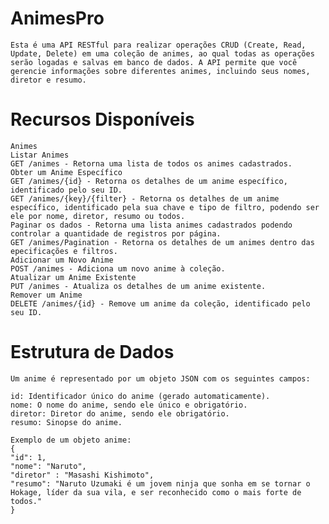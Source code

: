 # AnimesPro
    Esta é uma API RESTful para realizar operações CRUD (Create, Read, Update, Delete) em uma coleção de animes, ao qual todas as operações serão logadas e salvas em banco de dados. A API permite que você gerencie informações sobre diferentes animes, incluindo seus nomes, diretor e resumo.

# Recursos Disponíveis
    Animes
    Listar Animes
    GET /animes - Retorna uma lista de todos os animes cadastrados.
    Obter um Anime Específico
    GET /animes/{id} - Retorna os detalhes de um anime específico, identificado pelo seu ID.
    GET /animes/{key}/{filter} - Retorna os detalhes de um anime específico, identificado pela sua chave e tipo de filtro, podendo ser ele por nome, diretor, resumo ou todos.
    Paginar os dados - Retorna uma lista animes cadastrados podendo controlar a quantidade de registros por página.
    GET /animes/Pagination - Retorna os detalhes de um animes dentro das epecificações e filtros.
    Adicionar um Novo Anime
    POST /animes - Adiciona um novo anime à coleção.
    Atualizar um Anime Existente
    PUT /animes - Atualiza os detalhes de um anime existente.
    Remover um Anime
    DELETE /animes/{id} - Remove um anime da coleção, identificado pelo seu ID.

# Estrutura de Dados
    Um anime é representado por um objeto JSON com os seguintes campos:

    id: Identificador único do anime (gerado automaticamente).
    nome: O nome do anime, sendo ele único e obrigatório.
    diretor: Diretor do anime, sendo ele obrigatório.
    resumo: Sinopse do anime.

    Exemplo de um objeto anime:
    {
    "id": 1,
    "nome": "Naruto",
    "diretor" : "Masashi Kishimoto",
    "resumo": "Naruto Uzumaki é um jovem ninja que sonha em se tornar o Hokage, líder da sua vila, e ser reconhecido como o mais forte de todos."
    }
